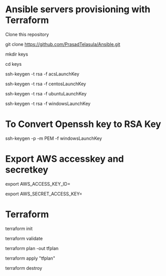 # Ansible servers provisioning with Terraform

Clone this repository

git clone https://github.com/PrasadTelasula/Ansible.git

mkdir keys

cd keys

ssh-keygen -t rsa -f acsLaunchKey

ssh-keygen -t rsa -f centosLaunchKey

ssh-keygen -t rsa -f ubuntuLaunchKey

ssh-keygen -t rsa -f windowsLaunchKey

# To Convert Openssh key to RSA Key

ssh-keygen -p -m PEM -f windowsLaunchKey

# Export AWS accesskey and secretkey

export AWS_ACCESS_KEY_ID=

export AWS_SECRET_ACCESS_KEY=

# Terraform

terraform init

terraform validate

terraform plan -out tfplan

terraform apply "tfplan"

terraform destroy
